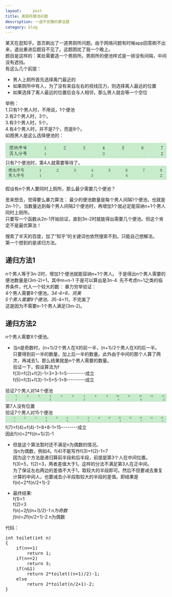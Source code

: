 ```yaml
---
layout:     post
title: 男厕所便池问题
description: 一道不优雅的算法题
category: blog
---
```


某天在逛知乎。首页刷出了一道男厕所问题。由于网络问题有时候app回答刷不出来，退出重进后题目不见了。这题困扰了我一个晚上。  
题目是这样的：某处需要造一个男厕所。男厕所的便池样式是一排没有间隔，中间没有遮挡。  
有这么几个前提：  
+ 男人上厕所首先选择离门最近的  
+ 如果厕所中有人，为了没有来自左右的视线压力，则选择离人最远的位置
+ 如果选择了离人最远的位置后会与人相邻，那么男人就会等一个空位

举例：  
1.只有1个男人时，不用说，1个便池  
2.有2个男人时，3个。  
3.有3个男人时，5个。  
4.有4个男人时，并不是7个，而是8个。  
如图男人是这么选择便池的：  

![avatar](/images/便池/n=4_x=7.png)
只有7个便池时，第4人就需要等待了。  
![avatar](/images/便池/n=4_x=8.png)

假设有n个男人要同时上厕所，那么最少需要几个便池？  

思来想去，觉得要么暴力算法：
最少的便池数量是每个男人间隔1个便池，也就是2n-1个。当数量达到每个男人间隔2个便池时，再增加1个就必定能容纳n+1个男人同时上厕所。  
只要写一个函数从2n-1开始验证，直到3n-2时就能得出需要几个便池。但这个肯定不是最优算法！  

搜索了半天的百度，加了“知乎”的关键词也依然搜索不到。只能自己想解法。  
第一个想到的是递归方法。


## 递归方法1 ##
n个男人等于3n-2时，增加1个便池就能容纳n+1个男人。
于是得出n个男人需要的便池数量是(3m-2)+1，其中m=n-1
于是可以算出是3n-4.
先不考虑n=1之类的临界条件，代入一个较大的数：
暴力穷举验证：  
4个男人需要8个便池。3*4-4=8，完美  
5个男人需要9个便池。3*5-4=11，不完美了  
这是因为不需要n-1个男人满足(3m-2)。



## 递归方法2 ##
n个男人需要X个便池。  
+ 当n是奇数时，(n+1)/2个男人在X的前一半，(n+1)/2个男人在X的后一半。  
只要得到前一半的数量，加上后一半的数量。此外由于中间的那个人算了两次，再减去1。那么结果就是n个男人需要的数量。  
验证一下，假设算法为f  
f(3)=f(2)+f(2)-1=3+3-1=5---------成立  
f(5)=f(3)+f(3)-1=5+5-1=9---------成立  

验证7个男人对14个便池  
![avatar](/images/便池/n=7_x=14.png)
第7人没有位置  
验证7个男人对15个便池  
![avatar](/images/便池/n=7_x=15.png)
f(7)=f(4)+f(4)-1=8+8-1=15--------成立  
因此f(n)=2*f((n+1)/2)-1

+ 但是这个算法暂时还不满足n为偶数的情况。  
当n为偶数，例如4。f(4)不能写作f(3)+f(2)-1=7   
因为这个方法是递归算前半段和后半段，前提是第3个人在中间位置。f(3)=5，f(2)=3，两者差值大于1。这样的分法不满足第3人在正中间。  
为了保证左右两边的差值不大于1，取较大的半段即可。然后不但要减去重复计算的中间人，也要减去小半段取较大的半段的差值。即结果是f(n)=2*f(n/2+1)-2  


+ 最终结果:  
f(1)=1  
f(2)=3  
f(n)=2*f((n+1)/2)-1      n为奇数  
f(n)=2*f(n/2+1)-2        n为偶数  



代码：  
<pre>
int toilet(int n)
{
	if(n==1)
		return 1;
	if(n==2)
		return 3;
	if(n&1)
		return 2*toilet((n+1)/2)-1;
	else
		return 2*toilet(n/2+1)-2;
}
</pre>

